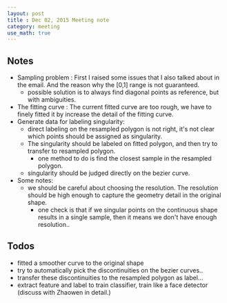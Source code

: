```yaml
---
layout: post
title : Dec 02, 2015 Meeting note
category: meeting
use_math: true
---
```

## Notes

- Sampling problem : First I raised some issues that I also talked about in the email. And the reason why the [0,1] range is not guaranteed.
	- possible solution is to always find diagonal points as reference, but with ambiguities.
- The fitting curve : The current fitted curve are too rough, we have to finely fitted it by increase the detail of the fitting curve.
- Generate data for labeling singularity:
	- direct labeling on the resampled polygon is not right, it's not clear which points should be assigned as singularity.
	- The singularity should be labeled on fitted polygon, and then try to transfer to resampled polygon.
		- one method to do is find the closest sample in the resampled polygon.
	- singularity should be judged directly on the bezier curve.
- Some notes:
	- we should be careful about choosing the resolution. The resolution should be high enough to capture the geometry detail in the original shape.
		- one check is that if we singular points on the continuous shape results in a single sample, then it means we don't have enough resolution..
## Todos
- fitted a smoother curve to the original shape
- try to automatically pick the discontinuities on the bezier curves..
- transfer these discontinuities to the resampled polygon as label...
- extract feature and label to train classifier, train like a face detector (discuss with Zhaowen in detail.)
 

